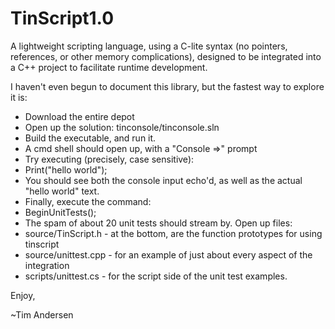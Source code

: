 TinScript1.0
============

A lightweight scripting language, using a C-lite syntax (no pointers, references, or other
memory complications), designed to be integrated into a C++ project to facilitate runtime development.

I haven't even begun to document this library, but the fastest way to explore it is:

*  Download the entire depot
*  Open up the solution:  tinconsole/tinconsole.sln
*  Build the executable, and run it.
*  A cmd shell should open up, with a "Console =>" prompt
*  Try executing (precisely, case sensitive):
  *  Print("hello world");
*  You should see both the console input echo'd, as well as the actual "hello world" text.
*  Finally, execute the command:
  *  BeginUnitTests();
*  The spam of about 20 unit tests should stream by.  Open up files:
  *  source/TinScript.h  - at the bottom, are the function prototypes for using tinscript
  *  source/unittest.cpp - for an example of just about every aspect of the integration
  *  scripts/unittest.cs - for the script side of the unit test examples.

Enjoy,

~Tim Andersen

